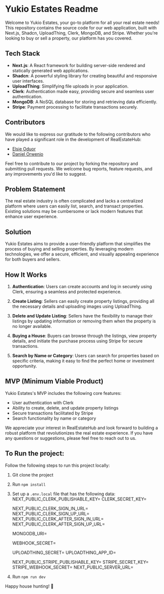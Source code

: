 # Yukio Estates Readme

Welcome to Yukio Estates, your go-to platform for all your real estate needs! This repository contains the source code for our web application, built with Next.js, Shadcn, UploadThing, Clerk, MongoDB, and Stripe. Whether you're looking to buy or sell a property, our platform has you covered.

## Tech Stack

- **Next.js**: A React framework for building server-side rendered and statically generated web applications.
- **Shadcn**: A powerful styling library for creating beautiful and responsive user interfaces.
- **UploadThing**: Simplifying file uploads in your application.
- **Clerk**: Authentication made easy, providing secure and seamless user authentication.
- **MongoDB**: A NoSQL database for storing and retrieving data efficiently.
- **Stripe**: Payment processing to facilitate transactions securely.

## Contributors

We would like to express our gratitude to the following contributors who have played a significant role in the development of RealEstateHub:

- [Elsie Oduor](https://github.com/yukiodesigns)
- [Daniel Orwenjo](https://github.com/manlikeganga19)

Feel free to contribute to our project by forking the repository and submitting pull requests. We welcome bug reports, feature requests, and any improvements you'd like to suggest.

## Problem Statement

The real estate industry is often complicated and lacks a centralized platform where users can easily list, search, and transact properties. Existing solutions may be cumbersome or lack modern features that enhance user experience.

## Solution
Yukio Estates aims to provide a user-friendly platform that simplifies the process of buying and selling properties. By leveraging modern technologies, we offer a secure, efficient, and visually appealing experience for both buyers and sellers.

## How It Works

1. **Authentication**: Users can create accounts and log in securely using Clerk, ensuring a seamless and protected experience.

2. **Create Listing**: Sellers can easily create property listings, providing all the necessary details and uploading images using UploadThing.

3. **Delete and Update Listing**: Sellers have the flexibility to manage their listings by updating information or removing them when the property is no longer available.

4. **Buying a House**: Buyers can browse through the listings, view property details, and initiate the purchase process using Stripe for secure transactions.

5. **Search by Name or Category**: Users can search for properties based on specific criteria, making it easy to find the perfect home or investment opportunity.

## MVP (Minimum Viable Product)

Yukio Estates's MVP includes the following core features:

- User authentication with Clerk
- Ability to create, delete, and update property listings
- Secure transactions facilitated by Stripe
- Search functionality by name or category

We appreciate your interest in RealEstateHub and look forward to building a robust platform that revolutionizes the real estate experience. If you have any questions or suggestions, please feel free to reach out to us.

## To Run the project:
Follow the following steps to run this project locally:
1. Git clone the project 
2. Run `npm install`
3. Set up a `.env.local` file that has the following data:
    NEXT_PUBLIC_CLERK_PUBLISHABLE_KEY=
    CLERK_SECRET_KEY=

    NEXT_PUBLIC_CLERK_SIGN_IN_URL=
    NEXT_PUBLIC_CLERK_SIGN_UP_URL=
    NEXT_PUBLIC_CLERK_AFTER_SIGN_IN_URL=
    NEXT_PUBLIC_CLERK_AFTER_SIGN_UP_URL=

    MONGODB_URI=

    WEBHOOK_SECRET=

    UPLOADTHING_SECRET=
    UPLOADTHING_APP_ID=

    NEXT_PUBLIC_STRIPE_PUBLISHABLE_KEY=
    STRIPE_SECRET_KEY=
    STRIPE_WEBHOOK_SECRET=
    NEXT_PUBLIC_SERVER_URL=
4. Run `npm run dev`

Happy house hunting! 🏡